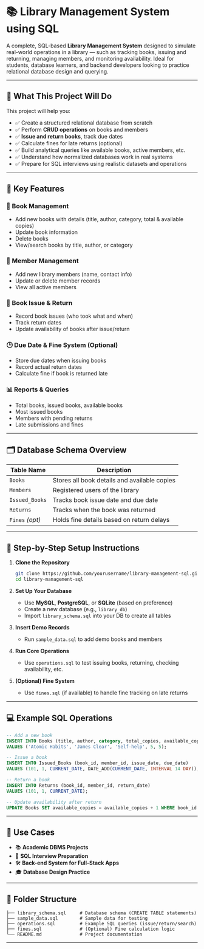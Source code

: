 


# 📚 Library Management System using SQL

A complete, SQL-based **Library Management System** designed to simulate real-world operations in a library — such as tracking books, issuing and returning, managing members, and monitoring availability. Ideal for students, database learners, and backend developers looking to practice relational database design and querying.

---

## 🎯 What This Project Will Do

This project will help you:

* ✅ Create a structured relational database from scratch
* ✅ Perform **CRUD operations** on books and members
* ✅ **Issue and return books**, track due dates
* ✅ Calculate fines for late returns (optional)
* ✅ Build analytical queries like available books, active members, etc.
* ✅ Understand how normalized databases work in real systems
* ✅ Prepare for SQL interviews using realistic datasets and operations

---

## 📌 Key Features

### 📘 Book Management

* Add new books with details (title, author, category, total & available copies)
* Update book information
* Delete books
* View/search books by title, author, or category

### 👥 Member Management

* Add new library members (name, contact info)
* Update or delete member records
* View all active members

### 🔄 Book Issue & Return

* Record book issues (who took what and when)
* Track return dates
* Update availability of books after issue/return

### 🕒 Due Date & Fine System (Optional)

* Store due dates when issuing books
* Record actual return dates
* Calculate fine if book is returned late

### 📊 Reports & Queries

* Total books, issued books, available books
* Most issued books
* Members with pending returns
* Late submissions and fines

---

## 🗂️ Database Schema Overview

| Table Name      | Description                                  |
| --------------- | -------------------------------------------- |
| `Books`         | Stores all book details and available copies |
| `Members`       | Registered users of the library              |
| `Issued_Books`  | Tracks book issue date and due date          |
| `Returns`       | Tracks when the book was returned            |
| `Fines` *(opt)* | Holds fine details based on return delays    |

---

## 🚀 Step-by-Step Setup Instructions

1. **Clone the Repository**

   ```bash
   git clone https://github.com/yourusername/library-management-sql.git
   cd library-management-sql
   ```

2. **Set Up Your Database**

   * Use **MySQL**, **PostgreSQL**, or **SQLite** (based on preference)
   * Create a new database (e.g., `library_db`)
   * Import `library_schema.sql` into your DB to create all tables

3. **Insert Demo Records**

   * Run `sample_data.sql` to add demo books and members

4. **Run Core Operations**

   * Use `operations.sql` to test issuing books, returning, checking availability, etc.

5. **(Optional) Fine System**

   * Use `fines.sql` (if available) to handle fine tracking on late returns

---

## 💻 Example SQL Operations

```sql
-- Add a new book
INSERT INTO Books (title, author, category, total_copies, available_copies)
VALUES ('Atomic Habits', 'James Clear', 'Self-help', 5, 5);

-- Issue a book
INSERT INTO Issued_Books (book_id, member_id, issue_date, due_date)
VALUES (101, 1, CURRENT_DATE, DATE_ADD(CURRENT_DATE, INTERVAL 14 DAY));

-- Return a book
INSERT INTO Returns (book_id, member_id, return_date)
VALUES (101, 1, CURRENT_DATE);

-- Update availability after return
UPDATE Books SET available_copies = available_copies + 1 WHERE book_id = 101;
```

---

## 🧩 Use Cases

* 📚 **Academic DBMS Projects**
* 🧠 **SQL Interview Preparation**
* 🛠 **Back-end System for Full-Stack Apps**
* 🎓 **Database Design Practice**

---

## 📁 Folder Structure

```
├── library_schema.sql     # Database schema (CREATE TABLE statements)
├── sample_data.sql        # Sample data for testing
├── operations.sql         # Example SQL queries (issue/return/search)
├── fines.sql              # (Optional) Fine calculation logic
└── README.md              # Project documentation
```

---


